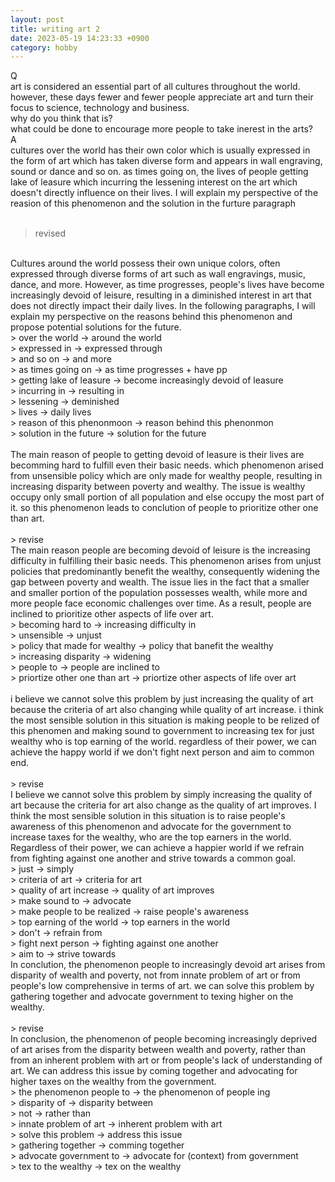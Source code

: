```yaml
---
layout: post
title: writing art 2
date: 2023-05-19 14:23:33 +0900
category: hobby
---
```

Q
<br/>
art is considered an essential part of all cultures throughout the world. however, these days fewer and fewer people appreciate art and turn their focus to science, technology and business.
<br/>
why do you think that is?
<br/>
what could be done to encourage more people to take inerest in the arts?
<br/>
A
<br/>
cultures over the world has their own color which is usually expressed in the form of art which has taken diverse form and appears in wall engraving, sound or dance and so on. as times going on, the lives of people getting lake of leasure which incurring the lessening interest on the art which doesn't directly influence on their lives. I will explain my perspective of the reasion of this phenomenon and the solution in the furture paragraph
<br/>
<br/>
> revised

<br/>
Cultures around the world possess their own unique colors, often expressed through diverse forms of art such as wall engravings, music, dance, and more. However, as time progresses, people's lives have become increasingly devoid of leisure, resulting in a diminished interest in art that does not directly impact their daily lives. In the following paragraphs, I will explain my perspective on the reasons behind this phenomenon and propose potential solutions for the future.
<br/>
> over the world -> around the world
<br/>
> expressed in -> expressed through
<br/>
> and so on -> and more
<br/>
> as times going on -> as time progresses + have pp
<br/>
> getting lake of leasure -> become increasingly devoid of leasure
<br/>
> incurring in -> resulting in
<br/>
> lessening -> deminished
<br/>
> lives -> daily lives
<br/>
> reason of this phenonmoon -> reason behind this phenonmon
<br/>
> solution in the future -> solution for the future

<br/>
<br/>
The main reason of people to getting devoid of leasure is their lives are becomming hard to fulfill even their basic needs. which phenomenon arised from unsensible policy which are only made for wealthy people, resulting in increasing disparity between poverty and wealthy. The issue is wealthy occupy only small portion of all population and else occupy the most part of it. so this phenomenon leads to conclution of people to prioritize other one than art.
<br/>
<br/>
> revise 

<br/>
The main reason people are becoming devoid of leisure is the increasing difficulty in fulfilling their basic needs. This phenomenon arises from unjust policies that predominantly benefit the wealthy, consequently widening the gap between poverty and wealth. The issue lies in the fact that a smaller and smaller portion of the population possesses wealth, while more and more people face economic challenges over time. As a result, people are inclined to prioritize other aspects of life over art.
<br/>
> becoming hard to -> increasing difficulty in
<br/>
> unsensible -> unjust
<br/>
> policy that made for wealthy -> policy that banefit the wealthy
<br/>
> increasing disparity -> widening
<br/>
> people to -> people are inclined to
<br/>
> priortize other one than art -> priortize other aspects of life over art

<br/>
<br/>
i believe we cannot solve this problem by just increasing the quality of art because the criteria of art also changing while quality of art increase. i think the most sensible solution in this situation is making people to be relized of this phenomen and making sound to government to increasing tex for just wealthy who is top earning of the world. regardless of their power, we can achieve the happy world if we don't fight next person and aim to common end.
<br/>
<br/>
> revise

<br/>
I believe we cannot solve this problem by simply increasing the quality of art because the criteria for art also change as the quality of art improves. I think the most sensible solution in this situation is to raise people's awareness of this phenomenon and advocate for the government to increase taxes for the wealthy, who are the top earners in the world. Regardless of their power, we can achieve a happier world if we refrain from fighting against one another and strive towards a common goal.
<br/>
> just -> simply
<br/>
> criteria of art -> criteria for art
<br/>
> quality of art increase -> quality of art improves
<br/>
> make sound to -> advocate
<br/>
> make people to be realized -> raise people's awareness
<br/>
> top earning of the world -> top earners in the world
<br/>
> don't -> refrain from
<br/>
> fight next person -> fighting against one another
<br/>
> aim to -> strive towards

<br/>
In conclution, the phenomenon people to increasingly devoid art arises from disparity of wealth and poverty, not from innate problem of art or from people's low comprehensive in terms of art. we can solve this problem by gathering together and advocate government to texing higher on the wealthy.
<br/>
<br/>
> revise

<br/>
In conclusion, the phenomenon of people becoming increasingly deprived of art arises from the disparity between wealth and poverty, rather than from an inherent problem with art or from people's lack of understanding of art. We can address this issue by coming together and advocating for higher taxes on the wealthy from the government.
<br/>
> the phenomenon people to -> the phenomenon of people ing
<br/>
> disparity of -> disparity between
<br/>
> not -> rather than
<br/>
> innate problem of art -> inherent problem with art
<br/>
> solve this problem -> address this issue
<br/>
> gathering together -> comming together
<br/>
> advocate government to -> advocate for (context) from government
<br/>
> tex to the wealthy -> tex on the wealthy
